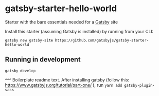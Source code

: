 # gatsby-starter-hello-world
Starter with the bare essentials needed for a [Gatsby](https://www.gatsbyjs.org/) site

Install this starter (assuming Gatsby is installed) by running from your CLI:
```
gatsby new gatsby-site https://github.com/gatsbyjs/gatsby-starter-hello-world
```

## Running in development
`gatsby develop`


^^^ Boilerplate readme text. After installing gatsby (follow this: https://www.gatsbyjs.org/tutorial/part-one/ ), run `yarn add gatsby-plugin-sass`
